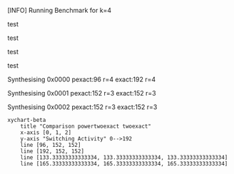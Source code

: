 [INFO] Running Benchmark for k=4

test

test

test

test

Synthesising 0x0000 pexact:96 r=4 exact:192 r=4

Synthesising 0x0001 pexact:152 r=3 exact:152 r=3

Synthesising 0x0002 pexact:152 r=3 exact:152 r=3

```mermaid
xychart-beta
    title "Comparison powertwoexact twoexact"
    x-axis [0, 1, 2]
    y-axis "Switching Activity" 0-->192
    line [96, 152, 152]
    line [192, 152, 152]
    line [133.33333333333334, 133.33333333333334, 133.33333333333334]
    line [165.33333333333334, 165.33333333333334, 165.33333333333334]
```
